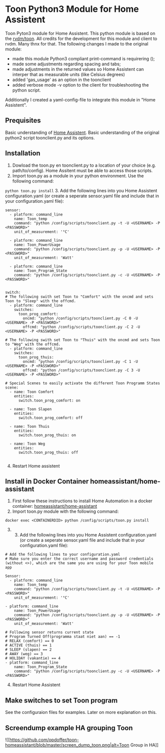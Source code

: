 ﻿# Toon Python3 Module for Home Assistent
Toon Pyton3 module for Home Assistent. This python module is based on the [rvdm/toon](https://github.com/rvdm/toon). All credits for the development for this module and client to rvdm. Many thnx for that.
The following changes I made to the original module:
- made this module Python3 compliant print-command is requirering ();
- made some adjustments regarding spacing and tabs;
- made adjustments in the returned values so Home Assistent can interper that as measurable units (like Celsius degrees)
- added 'gas_usage' as an option in the toonclient
- added verbose mode -v option to the client for troubleshooting the python script.

Additionally I created a yaml-config-file to integrate this module in "Home Assistent".

## Prequisites
Basic understanding of [Home Assistent](https://homeassistent.io).
Basic understanding of the original python2 script toonclient.py and its options.

## Installation
1. Dowload the toon.py en toonclient.py to a location of your choice (e.g. path/to/config). Home Assitent must be able to access those scripts.
2. Import toon.py as a module in your python environment. Use the following command:

```python toon.py install```
3. Add the following lines into you Home Assistent configuration.yaml (or create a seperate sensor.yaml file and include that in your configuration.yaml file):
```
sensor:
  - platform: command_line
    name: Toon_temp
    command: "python /config/scripts/toonclient.py -t -U <USERNAME> -P <PASSWORD>"
    unit_of_measurement: '°C'

  - platform: command_line
    name: Toon_PowerUsage
    command: "python /config/scripts/toonclient.py -p -U <USERNAME> -P <PASSWORD>"
    unit_of_measurement: 'Watt' 

  - platform: command_line
    name: Toon_Program_State
    command: "python /config/scripts/toonclient.py -c -U <USERNAME> -P <PASSWORD>"


switch:    
# The following swith set Toon to "Comfort" with the oncmd and sets Toon to "Sleep" with the offcmd.
  - platform: command_line
    switches:
      toon_prog_comfort:
        oncmd: "python /config/scripts/toonclient.py -C 0 -U <USERNAME> -P <PASSWORD>"
        offcmd: "python /config/scripts/toonclient.py -C 2 -U <USERNAME> -P <PASSWORD>"

# The following swith set Toon to "Thuis" with the oncmd and sets Toon to "Weg" with the offcmd.      
  - platform: command_line
    switches:
      toon_prog_thuis:
        oncmd: "python /config/scripts/toonclient.py -C 1 -U <USERNAME> -P <PASSWORD>"
        offcmd: "python /config/scripts/toonclient.py -C 3 -U <USERNAME> -P <PASSWORD>"
       
# Special Scenes to easily activate the different Toon Programm States
scene:
  - name: Toon Comfort
    entities:
      switch.toon_prog_comfort: on

  - name: Toon Slapen
    entities:
      switch.toon_prog_comfort: off

  - name: Toon Thuis
    entities:
      switch.toon_prog_thuis: on

  - name: Toon Weg
    entities:
      switch.toon_prog_thuis: off
       
```
4. Restart Home assistent



## Install in Docker Container homeassistant/home-assistant
1. First follow these instructions to install Home Automation in a docker container: [homeassistant/home-assistant](https://hithub.com/homeassistant/home-assistant)
2. Import toon.py module with the following command:

```
docker exec <CONTAINERDID> python /config/scripts/toon.py install
```
3. 3. Add the following lines into you Home Assistent configuration.yaml (or create a seperate sensor.yaml file and include that in your configuration.yaml file):
```
# Add the following lines to your configuration.yaml
# Make sure you enter the correct username and password credentials (without <>), which are the same you are using for your Toon mobile app

Sensor:
  - platform: command_line
    name: Toon_temp
    command: "python /config/scripts/toonclient.py -t -U <USERNAME> -P <PASSWORD>"
    unit_of_measurement: '°C'

- platform: command_line
    name: Toon_PowerUsage
    command: "python /config/scripts/toonclient.py -p -U <USERNAME> -P <PASSWORD>"
    unit_of_measurement: 'Watt'

# Following sensor returns current state
# Program Turned Off(programma staat niet aan) == -1
# RELAX (comfort) == 0
# ACTIVE (thuis) == 1
# SLEEP (slapen) == 2
# AWAY (weg) == 3
# HOLIDAY (vakantie) == 4
- platform: command_line
    name: Toon_Program_State
    command: "python /config/scripts/toonclient.py -c -U <USERNAME> -P <PASSWORD>"

```
4. Restart Home Assistent

## Make switches to set Toon program
See the configuraion files for examples. Later on more explanation on this.

## Screendump example HA grouping Toon
![[https://github.com/opdoffer/toon-homeassistant/blob/master/screen_dump_toon.png|alt=Toon Group in HA]]

